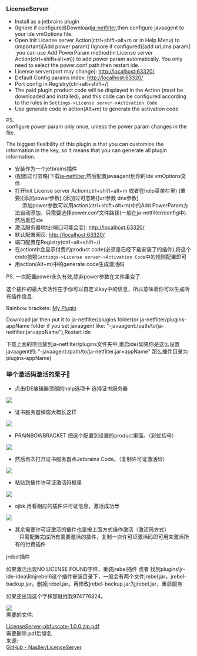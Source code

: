 ### LicenseServer

- Install as a jetbrains plugin
- (Ignore if configured)Download[ja-netfilter](https://gitee.com/ja-netfilter/ja-netfilter),then configure javaagent to your ide vmOptions file.
- Open Init License server Action(ctrl+shift+alt+m or in Help Menu) to (important)[Add power param] (Ignore if configured)[add url,dns param]<br />  you can use Add PowerParam method(in License server Action(ctrl+shift+alt+m)) to add power param automatically. You only need to select the power.conf path.then restart ide.
- License server(port may change): [http://localhost:63320/](http://localhost:63320/)
- Default Config params index: [http://localhost:63320/](http://localhost:63320/)
- Port config in Registry(ctrl+alt+shift+/)
- The paid plugin product code will be displayed in the Action (must be downloaded and installed), and this code can be configured according to the rules in `Settings->License server->Activation Code`
- Use generate code in action(Alt+m) to generate the activation code

PS.<br />configure power param only once, unless the power param changes in the file.

The biggest flexibility of this plugin is that you can customize the information in the key, so it means that you can generate all plugin information.

- 安装作为一个jetbrains插件
- (配置过可忽略)下载[ja-netfilter](https://gitee.com/ja-netfilter/ja-netfilter),然后配置javaagent到你的ide vmOptions文件.
- 打开Init License server Action(ctrl+shift+alt+m 或者在help菜单栏里) (重要)[添加power参数] (添加过可忽略)[url参数 dns参数]<br />      添加power参数可以用action(ctrl+shift+alt+m)中的Add PowerParam方法自动添加，只需要选择power.conf文件路径(一般在ja-netfilter/config中).然后重启ide
- 激活服务器地址(端口可能会变): [http://localhost:63320/](http://localhost:63320/)
- 默认配置网页: [http://localhost:63320/](http://localhost:63320/)
- 端口配置在Registry(ctrl+alt+shift+/)
- 在action中会显示付费的product code(必须是已经下载安装了的插件),将这个code按照`Settings->License server->Activation Code`中的规则配置即可
- 用action(Alt+m)中的generate code生成激活码

PS. 一次配置power永久有效,除非power参数在文件里变了.

这个插件的最大灵活性在于你可以自定义key中的信息，所以意味着你可以生成所有插件信息.

Rainbow brackets: [My Plugin](https://github.com/Nasller/plugin-myagent/releases/tag/v1.0.0) 

Download jar then put it to ja-netfilter/plugins folder(or ja-netfilter/plugins-appName folder if you set javaagent like: "-javaagent:/path/to/ja-netfilter.jar=appName"),Restart ide

下载上面的项目放到ja-netfilter/plugins文件夹中,重启ide(如果你是这么设置javaagent的: "-javaagent:/path/to/ja-netfilter.jar=appName" 那么插件目录为plugins-appName)

### 举个激活码激活的栗子🌰

- 点击IDE编辑器顶部的help选项卡 选择证书服务器

![](https://user-images.githubusercontent.com/54784104/215252036-7ca84830-6652-43e4-8dd4-418b61ea6b56.png#id=ElE7g&originHeight=153&originWidth=424&originalType=binary&ratio=1&rotation=0&showTitle=false&status=done&style=none&title=)

- 证书服务器弹窗大概长这样

![](https://user-images.githubusercontent.com/54784104/215252228-df532d59-bf18-4a65-9d53-3645883c3536.png#id=vq1vn&originHeight=203&originWidth=724&originalType=binary&ratio=1&rotation=0&showTitle=false&status=done&style=none&title=)

- PRAINBOWBRACKET 把这个配置到设置的product里面。（彩虹括号）

![](https://user-images.githubusercontent.com/54784104/215252351-69d155fd-34a1-499d-a9b3-8201f60c1371.png#id=g8l3U&originHeight=875&originWidth=1238&originalType=binary&ratio=1&rotation=0&showTitle=false&status=done&style=none&title=)

- 然后再次打开证书服务器点Jetbrains Code。（复制许可证激活码）

![](https://user-images.githubusercontent.com/54784104/215252487-001a91de-4efc-4c06-a4df-5164d5560654.png#id=WYhSC&originHeight=300&originWidth=751&originalType=binary&ratio=1&rotation=0&showTitle=false&status=done&style=none&title=)

- 粘贴到插件许可证激活码框里

![](https://user-images.githubusercontent.com/54784104/215252624-22baca7f-5b3f-4a6b-b2c8-5117057c2b86.png#id=ZrhJt&originHeight=591&originWidth=982&originalType=binary&ratio=1&rotation=0&showTitle=false&status=done&style=none&title=)

- ojbk 再看相应的插件许可证信息，激活成功😎

![](https://user-images.githubusercontent.com/54784104/215252730-5cbae8ad-88e7-45cb-9185-a516501ece14.png#id=BcXfT&originHeight=591&originWidth=982&originalType=binary&ratio=1&rotation=0&showTitle=false&status=done&style=none&title=)

- 其余需要许可证激活的插件也是按上面方式操作激活（激活码方式）<br />    只需配置完成所有需要激活的插件，复制一次许可证激活码即可用来激活所有的付费插件

jrebel插件

如果激活出现NO LICENSE FOUND字样，重装jrebel插件 或者 找到plugins\jr-ide-idea\lib\jrebel6这个插件安装目录下，一般会有两个文件jrebel.jar，jrebel-backup.jar。删掉jrebel.jar。再修改jrebel-backup.jar为jrebel.jar，重启服务

如果还出现这个字样那就找我974776824。

![](https://user-images.githubusercontent.com/26132153/218034763-54f12197-f3b1-4020-8319-c47b16d4ee36.png#id=VTBa8&originHeight=103&originWidth=326&originalType=binary&ratio=1&rotation=0&showTitle=false&status=done&style=none&title=)<br />需要的文件:

[LicenseServer-obfuscate-1.0.0.zip.pdf](https://www.yuque.com/attachments/yuque/0/2023/pdf/2923644/1689149896123-237a2a22-9b7b-45ff-a6bf-7292dd2647d3.pdf?_lake_card=%7B%22src%22%3A%22https%3A%2F%2Fwww.yuque.com%2Fattachments%2Fyuque%2F0%2F2023%2Fpdf%2F2923644%2F1689149896123-237a2a22-9b7b-45ff-a6bf-7292dd2647d3.pdf%22%2C%22name%22%3A%22LicenseServer-obfuscate-1.0.0.zip.pdf%22%2C%22size%22%3A1547510%2C%22ext%22%3A%22pdf%22%2C%22source%22%3A%22%22%2C%22status%22%3A%22done%22%2C%22download%22%3Atrue%2C%22taskId%22%3A%22u7599f93f-8eba-44b5-8268-746be502e4c%22%2C%22taskType%22%3A%22upload%22%2C%22type%22%3A%22application%2Fpdf%22%2C%22__spacing%22%3A%22both%22%2C%22id%22%3A%22u63164037%22%2C%22margin%22%3A%7B%22top%22%3Atrue%2C%22bottom%22%3Atrue%7D%2C%22card%22%3A%22file%22%7D)<br />需要删除.pdf后缀名<br />来源:<br />[GitHub - Nasller/LicenseServer](https://github.com/Nasller/LicenseServer)

